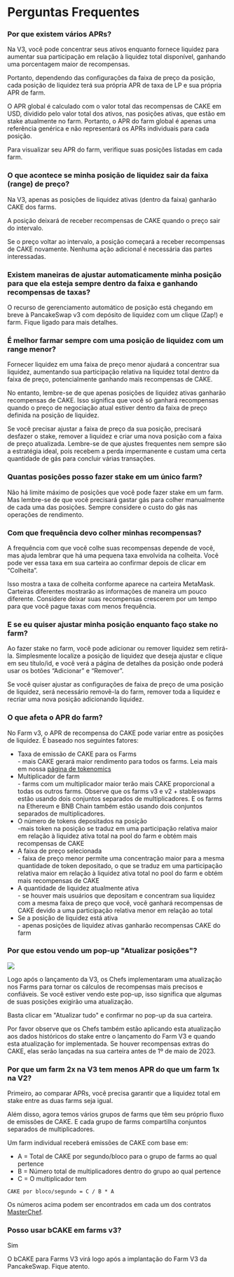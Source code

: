 # Perguntas Frequentes

### Por que existem vários APRs?

Na V3, você pode concentrar seus ativos enquanto fornece liquidez para aumentar sua participação em relação à liquidez total disponível, ganhando uma porcentagem maior de recompensas.&#x20;

Portanto, dependendo das configurações da faixa de preço da posição, cada posição de liquidez terá sua própria APR de taxa de LP e sua própria APR de farm.&#x20;

O APR global é calculado com o valor total das recompensas de CAKE em USD, dividido pelo valor total dos ativos, nas posições ativas, que estão em stake atualmente no farm. Portanto, o APR do farm global é apenas uma referência genérica e não representará os APRs individuais para cada posição.&#x20;

Para visualizar seu APR do farm, verifique suas posições listadas em cada farm.

### O que acontece se minha posição de liquidez sair da faixa (range) de preço? <a href="#what-happens-if-my-liquidity-position-goes-out-of-range-while-staking-in-the-farm" id="what-happens-if-my-liquidity-position-goes-out-of-range-while-staking-in-the-farm"></a>

Na V3, apenas as posições de liquidez ativas (dentro da faixa) ganharão CAKE dos farms.&#x20;

A posição deixará de receber recompensas de CAKE quando o preço sair do intervalo.&#x20;

Se o preço voltar ao intervalo, a posição começará a receber recompensas de CAKE novamente. Nenhuma ação adicional é necessária das partes interessadas.

### Existem maneiras de ajustar automaticamente minha posição para que ela esteja sempre dentro da faixa e ganhando recompensas de taxas?

O recurso de gerenciamento automático de posição está chegando em breve à PancakeSwap v3 com depósito de liquidez com um clique (Zap!) e farm. Fique ligado para mais detalhes.

### É melhor farmar sempre com uma posição de liquidez com um range menor?&#x20;

Fornecer liquidez em uma faixa de preço menor ajudará a concentrar sua liquidez, aumentando sua participação relativa na liquidez total dentro da faixa de preço, potencialmente ganhando mais recompensas de CAKE.&#x20;

No entanto, lembre-se de que apenas posições de liquidez ativas ganharão recompensas de CAKE. Isso significa que você só ganhará recompensas quando o preço de negociação atual estiver dentro da faixa de preço definida na posição de liquidez.&#x20;

Se você precisar ajustar a faixa de preço da sua posição, precisará desfazer o stake, remover a liquidez e criar uma nova posição com a faixa de preço atualizada. Lembre-se de que ajustes frequentes nem sempre são a estratégia ideal, pois recebem a perda impermanente e custam uma certa quantidade de gás para concluir várias transações.

### Quantas posições posso fazer stake em um único farm?&#x20;

Não há limite máximo de posições que você pode fazer stake em um farm. Mas lembre-se de que você precisará gastar gás para colher manualmente de cada uma das posições. Sempre considere o custo do gás nas operações de rendimento.

### Com que frequência devo colher minhas recompensas?&#x20;

A frequência com que você colhe suas recompensas depende de você, mas ajuda lembrar que há uma pequena taxa envolvida na colheita. Você pode ver essa taxa em sua carteira ao confirmar depois de clicar em “Colheita”.&#x20;

Isso mostra a taxa de colheita conforme aparece na carteira MetaMask. Carteiras diferentes mostrarão as informações de maneira um pouco diferente. Considere deixar suas recompensas crescerem por um tempo para que você pague taxas com menos frequência.

### E se eu quiser ajustar minha posição enquanto faço stake no farm?&#x20;

Ao fazer stake no farm, você pode adicionar ou remover liquidez sem retirá-la. Simplesmente localize a posição de liquidez que deseja ajustar e clique em seu título/id, e você verá a página de detalhes da posição onde poderá usar os botões “Adicionar” e “Remover”.&#x20;

Se você quiser ajustar as configurações de faixa de preço de uma posição de liquidez, será necessário removê-la do farm, remover toda a liquidez e recriar uma nova posição adicionando liquidez.

### O que afeta o APR do farm?&#x20;

No Farm v3, o APR de recompensa do CAKE pode variar entre as posições de liquidez. É baseado nos seguintes fatores:&#x20;

* Taxa de emissão de CAKE para os Farms\
  \- mais CAKE gerará maior rendimento para todos os farms. Leia mais em nossa [página de tokenomics](https://docs.pancakeswap.finance/v/portuguese-brazilian/tokenomics/cake/tokenomics-de-cake)&#x20;
* Multiplicador de farm\
  \- farms com um multiplicador maior terão mais CAKE proporcional a todas os outros farms. Observe que os farms v3 e v2 + stableswaps estão usando dois conjuntos separados de multiplicadores. E os farms na Ethereum e BNB Chain também estão usando dois conjuntos separados de multiplicadores.&#x20;
* O número de tokens depositados na posição\
  \-mais token na posição se traduz em uma participação relativa maior em relação à liquidez ativa total na pool do farm e obtém mais recompensas de CAKE&#x20;
* A faixa de preço selecionada\
  \- faixa de preço menor permite uma concentração maior para a mesma quantidade de token depositado, o que se traduz em uma participação relativa maior em relação à liquidez ativa total no pool do farm e obtém mais recompensas de CAKE&#x20;
* A quantidade de liquidez atualmente ativa\
  \- se houver mais usuários que depositam e concentram sua liquidez com a mesma faixa de preço que você, você ganhará recompensas de CAKE devido a uma participação relativa menor em relação ao total&#x20;
* Se a posição de liquidez está ativa\
  \- apenas posições de liquidez ativas ganharão recompensas CAKE do farm

### Por que estou vendo um pop-up "Atualizar posições"?

![](https://1397868517-files.gitbook.io/\~/files/v0/b/gitbook-x-prod.appspot.com/o/spaces%2F-MHREX7DHcljbY5IkjgJ-1972196547%2Fuploads%2F6DXLNn6s2UrDcAC46Q7Y%2Fimage.png?alt=media\&token=0fba64d9-b317-489a-87dd-3aa5c6894925)

​Logo após o lançamento da V3, os Chefs implementaram uma atualização nos Farms para tornar os cálculos de recompensas mais precisos e confiáveis. Se você estiver vendo este pop-up, isso significa que algumas de suas posições exigirão uma atualização.&#x20;

Basta clicar em "Atualizar tudo" e confirmar no pop-up da sua carteira.&#x20;

Por favor observe que os Chefs também estão aplicando esta atualização aos dados históricos do stake entre o lançamento do Farm V3 e quando esta atualização for implementada. Se houver recompensas extras do CAKE, elas serão lançadas na sua carteira antes de 1º de maio de 2023.

### Por que um farm 2x na V3 tem menos APR do que um farm 1x na V2?&#x20;

Primeiro, ao comparar APRs, você precisa garantir que a liquidez total em stake entre as duas farms seja igual.&#x20;

Além disso, agora temos vários grupos de farms que têm seu próprio fluxo de emissões de CAKE. E cada grupo de farms compartilha conjuntos separados de multiplicadores.&#x20;

Um farm individual receberá emissões de CAKE com base em:&#x20;

* A = Total de CAKE por segundo/bloco para o grupo de farms ao qual pertence&#x20;
* B = Número total de multiplicadores dentro do grupo ao qual pertence&#x20;
* C = O multiplicador tem

`CAKE por bloco/segundo = C / B * A`

Os números acima podem ser encontrados em cada um dos contratos [MasterChef](https://docs.pancakeswap.finance/code/smart-contracts/main-staking-masterchef-contract).

### Posso usar bCAKE em farms v3?

Sim

O bCAKE para Farms V3 virá logo após a implantação do Farm V3 da PancakeSwap. Fique atento.
